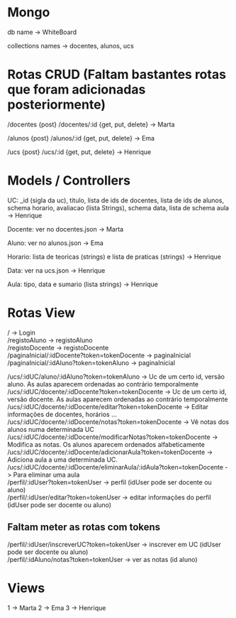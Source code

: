 # Mongo
db name -> WhiteBoard

collections names -> docentes, alunos, ucs

# Rotas CRUD (Faltam bastantes rotas que foram adicionadas posteriormente)
/docentes {post}
/docentes/:id {get, put, delete} -> Marta

/alunos {post}
/alunos/:id {get, put, delete} -> Ema

/ucs {post}
/ucs/:id {get, put, delete} -> Henrique


# Models / Controllers
UC: _id (sigla da uc), titulo, lista de ids de docentes, lista de ids de alunos, schema horario, avaliacao (lista Strings), schema data, lista de schema aula -> Henrique

Docente: ver no docentes.json -> Marta

Aluno: ver no alunos.json -> Ema

Horario: lista de teoricas (strings) e lista de praticas (strings) -> Henrique

Data: ver na ucs.json -> Henrique

Aula: tipo, data e sumario (lista strings) -> Henrique

# Rotas View
/ -> Login  
/registoAluno -> registoAluno  
/registoDocente -> registoDocente  
/paginaInicial/:idDocente?token=tokenDocente -> paginaInicial  
/paginaInicial/:idAluno?token=tokenAluno -> paginaInicial  

/ucs/:idUC/aluno/:idAluno?token=tokenAluno -> Uc de um certo id, versão aluno. As aulas aparecem ordenadas ao contrário temporalmente  
/ucs/:idUC/docente/:idDocente?token=tokenDocente -> Uc de um certo id, versão docente. As aulas aparecem ordenadas ao contrário temporalmente  
/ucs/:idUC/docente/:idDocente/editar?token=tokenDocente -> Editar informações de docentes, horários ...  
/ucs/:idUC/docente/:idDocente/notas?token=tokenDocente -> Vê notas dos alunos numa determinada UC  
/ucs/:idUC/docente/:idDocente/modificarNotas?token=tokenDocente -> Modifica as notas. Os alunos aparecem ordenados alfabeticamente  
/ucs/:idUC/docente/:idDocente/adicionarAula?token=tokenDocente -> Adiciona aula a uma determinada UC.  
/ucs/:idUC/docente/:idDocente/eliminarAula/:idAula?token=tokenDocente -> Para eliminar uma aula  
/perfil/:idUser?token=tokenUser -> perfil (idUser pode ser docente ou aluno)  
/perfil/:idUser/editar?token=tokenUser -> editar informações do perfil (idUser pode ser docente ou aluno)  

## Faltam meter as rotas com tokens

/perfil/:idUser/inscreverUC?token=tokenUser -> inscrever em UC (idUser pode ser docente ou aluno)    
/perfil/:idAluno/notas?token=tokenUser -> ver as notas (id aluno)  

# Views

1 -> Marta
2 -> Ema
3 -> Henrique